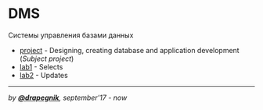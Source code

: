 # DMS
Системы управления базами данных

* [project](https://github.com/Drapegnik/bsu/tree/master/dms/project) - Designing, creating database and application development (*Subject project*)
* [lab1](https://github.com/Drapegnik/bsu/tree/master/dms/lab1) - Selects
* [lab2](https://github.com/Drapegnik/bsu/tree/master/dms/lab2) - Updates

***
*by [**@drapegnik**](https://github.com/Drapegnik), september'17 - now*